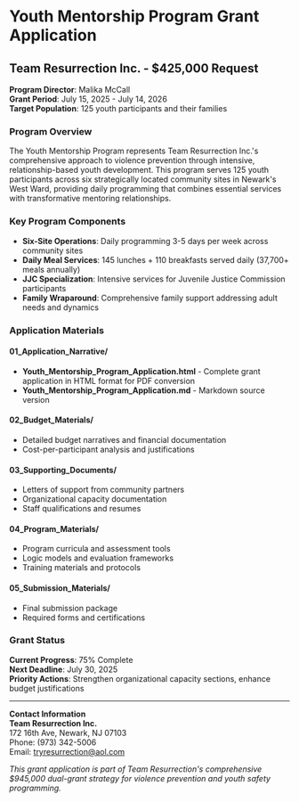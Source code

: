 # Youth Mentorship Program Grant Application
## Team Resurrection Inc. - $425,000 Request

**Program Director**: Malika McCall  
**Grant Period**: July 15, 2025 - July 14, 2026  
**Target Population**: 125 youth participants and their families  

### Program Overview

The Youth Mentorship Program represents Team Resurrection Inc.'s comprehensive approach to violence prevention through intensive, relationship-based youth development. This program serves 125 youth participants across six strategically located community sites in Newark's West Ward, providing daily programming that combines essential services with transformative mentoring relationships.

### Key Program Components

- **Six-Site Operations**: Daily programming 3-5 days per week across community sites
- **Daily Meal Services**: 145 lunches + 110 breakfasts served daily (37,700+ meals annually)
- **JJC Specialization**: Intensive services for Juvenile Justice Commission participants
- **Family Wraparound**: Comprehensive family support addressing adult needs and dynamics

### Application Materials

#### 01_Application_Narrative/
- **Youth_Mentorship_Program_Application.html** - Complete grant application in HTML format for PDF conversion
- **Youth_Mentorship_Program_Application.md** - Markdown source version

#### 02_Budget_Materials/
- Detailed budget narratives and financial documentation
- Cost-per-participant analysis and justifications

#### 03_Supporting_Documents/
- Letters of support from community partners
- Organizational capacity documentation
- Staff qualifications and resumes

#### 04_Program_Materials/
- Program curricula and assessment tools
- Logic models and evaluation frameworks
- Training materials and protocols

#### 05_Submission_Materials/
- Final submission package
- Required forms and certifications

### Grant Status

**Current Progress**: 75% Complete  
**Next Deadline**: July 30, 2025  
**Priority Actions**: Strengthen organizational capacity sections, enhance budget justifications

---

**Contact Information**  
**Team Resurrection Inc.**  
172 16th Ave, Newark, NJ 07103  
Phone: (973) 342-5006  
Email: tryresurrection@aol.com  

*This grant application is part of Team Resurrection's comprehensive $945,000 dual-grant strategy for violence prevention and youth safety programming.*
